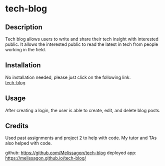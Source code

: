 # tech-blog

## Description

Tech blog allows users to write and share their tech insight with interested public. It allows the interested public to read the latest in tech from people working in the field. 

## Installation

No installation needed, please just click on the following link.<br>
[tech-blog](https://melissagon.github.io/tech-blog/)

## Usage

After creating a login, the user is able to create, edit, and delete blog posts. 


## Credits

Used past assignments and project 2 to help with code. My tutor and TAs also helped with code. 

github: https://github.com/Melissagon/tech-blog
deployed app: https://melissagon.github.io/tech-blog/

